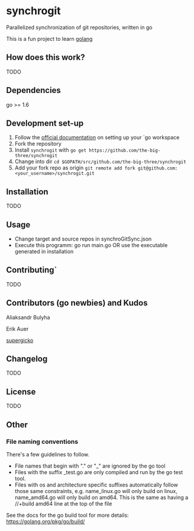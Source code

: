 # synchrogit

Parallelized synchronization of git repositories, written in go

This is a fun project to learn [golang](https://golang.org/)


## How does this work?

TODO

## Dependencies

go >= 1.6

## Development set-up

1. Follow the [official documentation](https://golang.org/doc/install) on setting up your `go workspace
2. Fork the repository 
3. Install `synchrogit` with `go get https://github.com/the-big-three/synchrogit`
4. Change into dir `cd $GOPATH/src/github.com/the-big-three/synchrogit`
5. Add your fork repo as origin `git remote add fork git@github.com:<your_username>/synchrogit.git`

## Installation

TODO

## Usage

- Change target and source repos in synchroGitSync.json
- Execute this programm: go run main.go OR use the executable generated in installation

## Contributing`

TODO

## Contributors (go newbies) and Kudos

Aliaksandr Bulyha

Erik Auer

[supergicko](https://github.com/supergicko)

## Changelog

TODO

## License

TODO

## Other

### File naming conventions
There's a few guidelines to follow.
- File names that begin with "." or "_" are ignored by the go tool
- Files with the suffix _test.go are only compiled and run by the go test tool.
- Files with os and architecture specific suffixes automatically follow those same constraints, e.g. name_linux.go will only build on linux, name_amd64.go will only build on amd64. This is the same as having a //+build amd64 line at the top of the file

See the docs for the go build tool for more details: https://golang.org/pkg/go/build/